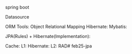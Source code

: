 spring boot

Datasource

ORM Tools: Object Relational Mapping
Hibernate:
Mybatis:

JPA(Rules) + Hibernate(Implementation):



Cache:
L1: Hibernate:
L2: RAD# feb25-jpa
